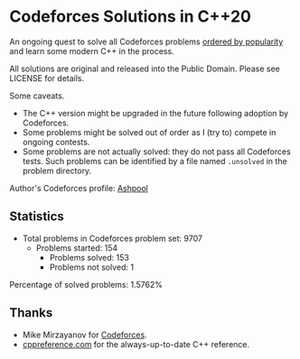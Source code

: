 # Codeforces Solutions in C++20

An ongoing quest to solve all Codeforces problems [ordered by popularity](https://codeforces.com/problemset?order=BY_SOLVED_DESC&locale=en) and learn some modern C++ in the process.

All solutions are original and released into the Public Domain. Please see LICENSE for details.

Some caveats.
* The C++ version might be upgraded in the future following adoption by Codeforces.
* Some problems might be solved out of order as I (try to) compete in ongoing contests.
* Some problems are not actually solved: they do not pass all Codeforces tests. Such problems can be identified by a file named `.unsolved` in the problem directory.

Author's Codeforces profile: [Ashpool](https://codeforces.com/profile/Ashpool)

## Statistics

* Total problems in Codeforces problem set: 9707
    * Problems started: 154
        * Problems solved: 153
        * Problems not solved: 1

Percentage of solved problems: 1.5762%

## Thanks

* Mike Mirzayanov for [Codeforces](https://codeforces.com/).
* [cppreference.com](https://en.cppreference.com) for the always-up-to-date C++ reference.
